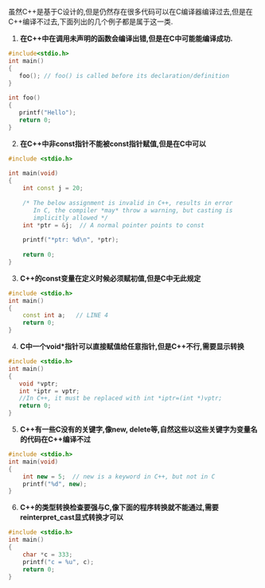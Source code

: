 虽然C++是基于C设计的,但是仍然存在很多代码可以在C编译器编译过去,但是在C++编译不过去,下面列出的几个例子都是属于这一类.

1) **在C++中在调用未声明的函数会编译出错,但是在C中可能能编译成功.**

```C++
#include<stdio.h>
int main()
{
   foo(); // foo() is called before its declaration/definition
} 
 
int foo()
{
   printf("Hello");
   return 0; 
}
```

2)	**在C++中非const指针不能被const指针赋值,但是在C中可以**

```C++
#include <stdio.h>
 
int main(void)
{
    int const j = 20;
 
    /* The below assignment is invalid in C++, results in error
       In C, the compiler *may* throw a warning, but casting is
       implicitly allowed */
    int *ptr = &j;  // A normal pointer points to const
 
    printf("*ptr: %d\n", *ptr);
 
    return 0;
}
```

3)	**C++的const变量在定义时候必须赋初值,但是C中无此规定**

```C++
#include <stdio.h>
int main()
{
    const int a;   // LINE 4
    return 0;
}
```

4)	**C中一个void\*指针可以直接赋值给任意指针,但是C++不行,需要显示转换**

```C++
#include <stdio.h>
int main()
{
   void *vptr;
   int *iptr = vptr; 
   //In C++, it must be replaced with int *iptr=(int *)vptr; 
   return 0;
}
```

5)	**C++有一些C没有的关键字,像new, delete等,自然这些以这些关键字为变量名的代码在C++编译不过**

```C++
#include <stdio.h>
int main(void)
{
    int new = 5;  // new is a keyword in C++, but not in C
    printf("%d", new);
}
```

6)	**C++的类型转换检查要强与C,像下面的程序转换就不能通过,需要reinterpret_cast显式转换才可以**

```C++
#include <stdio.h>
int main()
{
    char *c = 333;
    printf("c = %u", c);
    return 0;
}
```
